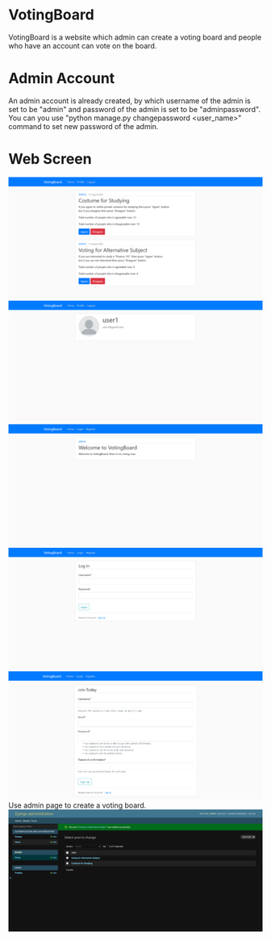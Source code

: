 # VotingBoard
VotingBoard is a website which admin can create a voting board and people who have an account can vote on the board.
# Admin Account
An admin account is already created, by which username of the admin is set to be "admin" and password of the admin is set to be "adminpassword".
You can you use "python manage.py changepassword <user_name>" command to set new password of the admin.
# Web Screen
![](screenshot1.png)
![](screenshot2.png)
![](screenshot3.png)
![](screenshot4.png)
![](screenshot5.png)
Use admin page to create a voting board.
![](screenshot6.png)
